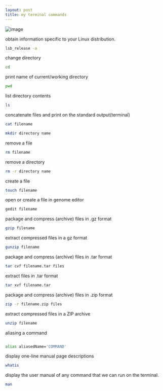 ```yaml
---
layout: post
title: my terminal commands
---
```

![image](https://user-images.githubusercontent.com/40968723/190434983-54fdc8fe-6904-4d06-a5ae-c55095450a0b.png)


 obtain information specific to your Linux distribution.
```bash
lsb_release -a
```

change directory
```bash
cd
```

print name of current/working directory
```bash
pwd
```

list directory contents
```bash
ls
```

 concatenate files and print on the standard output(terminal)
```bash
cat filename
```

```bash
mkdir directory name
```

remove a file
```bash
rm filename
```

remove a directory
```bash
rm -r directory name
```

create a file
```bash
touch filename 
```


open or create a file in genome editor
```bash
gedit filename
```


package and compress (archive) files in .gz format

```bash
gzip filename

```

extract compressed files in a gz format
```bash
gunzip filename

```
package and compress (archive) files in .tar format

```bash
tar cvf filename.tar files
```

 extract files in .tar format

```bash
tar xvf filename.tar

```

 package and compress (archive) files in .zip format
```bash
zip -r filename.zip files

```

extract compressed files in a ZIP archive
```bash
unzip filename
```

aliasing a command

```bash

alias aliasedName='COMMAND'

```


display one-line manual page descriptions
```bash
whatis
```

display the user manual of any command that we can run on the terminal.
```bash
man
```
